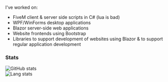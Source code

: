 I've worked on:
- FiveM client & server side scripts in C# (lua is bad)
- WPF/WinForms desktop applications
- Blazor server-side web applications
- Website frontends using Bootstrap
- Libraries to support development of websites using Blazor & to support regular application development

### Stats

![GitHub stats](https://github-readme-stats.vercel.app/api?username=HarryTq&show_icons=true&theme=dark&count_private=true&hide_border=true)<br/>
![Lang stats](https://github-readme-stats.vercel.app/api/top-langs/?username=HarryTq&show_icons=true&theme=dark&hide_border=true)
